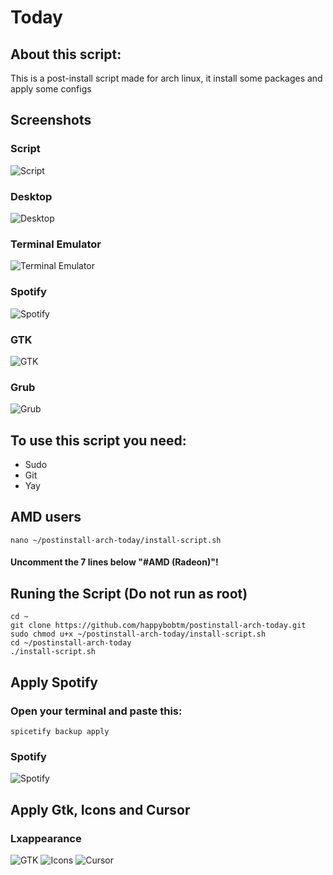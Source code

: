 # Today

## About this script:
This is a post-install script made for arch linux, it install some packages and apply some configs

## Screenshots
### Script
![Script](https://i.imgur.com/6LoDFg1.png)
### Desktop
![Desktop](https://i.imgur.com/k3jk9lb.png)
### Terminal Emulator
![Terminal Emulator](https://i.imgur.com/UVCmcDL.png)
### Spotify
![Spotify](https://i.imgur.com/laf61zr.png)
### GTK
![GTK](https://i.imgur.com/9m3adLA.png)
### Grub
![Grub](https://i.imgur.com/7LUYwTn.gif)

## To use this script you need:
- Sudo
- Git
- Yay


## AMD users
```
nano ~/postinstall-arch-today/install-script.sh
```
#### Uncomment the 7 lines below "#AMD (Radeon)"!


## Runing the Script (Do not run as root)
```
cd ~
git clone https://github.com/happybobtm/postinstall-arch-today.git
sudo chmod u+x ~/postinstall-arch-today/install-script.sh
cd ~/postinstall-arch-today
./install-script.sh
```
## Apply Spotify
### Open your terminal and paste this:
```
spicetify backup apply
```
### Spotify
![Spotify](https://i.imgur.com/laf61zr.png)

## Apply Gtk, Icons and Cursor
### Lxappearance
![GTK](https://i.imgur.com/lDsP3lK.png)
![Icons](https://i.imgur.com/sZIsnfA.png)
![Cursor](https://i.imgur.com/IbxxtWw.png)